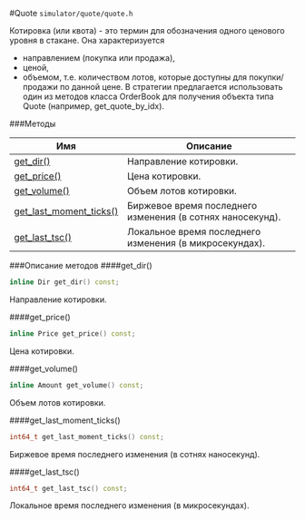#Quote
`simulator/quote/quote.h`

Котировка (или квота) - это термин для обозначения одного ценового уровня в стакане.
Она характеризуется
- направлением (покупка или продажа),
- ценой,
- объемом, т.е. количеством лотов, которые доступны для покупки/продажи по данной цене.
В стратегии предлагается использовать один из методов класса OrderBook для получения
объекта типа Quote (например, get_quote_by_idx).

###Методы

|Имя| Описание|
|------------------|--------------------|
|[get_dir()](#get_dir)|Направление котировки.|
|[get_price()](#get_price)|Цена котировки.|
|[get_volume()](#get_volume)|Объем лотов котировки.|
|[get_last_moment_ticks()](#get_last_moment_ticks)|Биржевое время последнего изменения (в сотнях наносекунд).|
|[get_last_tsc()](#get_last_tsc)|Локальное время последнего изменения (в микросекундах).|

###Описание методов
<a name="get_dir"></a>
####get_dir()
```c++
inline Dir get_dir() const;
```
Направление котировки.

<a name="get_price"></a>
####get_price()
```c++
inline Price get_price() const;
```
Цена котировки.

<a name="get_volume"></a>
####get_volume()
```c++
inline Amount get_volume() const;
```
Объем лотов котировки.

<a name="get_last_moment_ticks"></a>
####get_last_moment_ticks()
```c++
int64_t get_last_moment_ticks() const;
```
Биржевое время последнего изменения (в сотнях наносекунд).

<a name="get_last_tsc"></a>
####get_last_tsc()
```c++
int64_t get_last_tsc() const;
```
Локальное время последнего изменения (в микросекундах).


